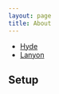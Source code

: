 ```yaml
---
layout: page
title: About
---
```


<p class="message">
 
</p>




* [Hyde](http://hyde.getpoole.com)
* [Lanyon](http://lanyon.getpoole.com)



## Setup



